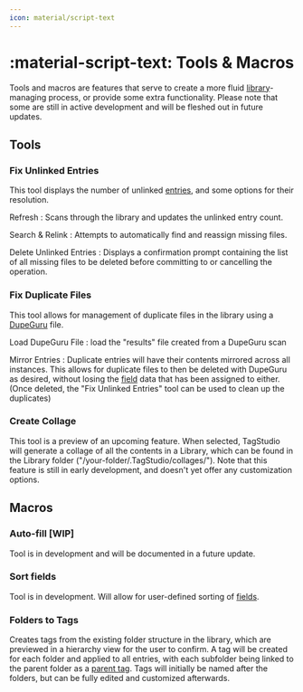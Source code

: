 ```yaml
---
icon: material/script-text
---
```


# :material-script-text: Tools & Macros

Tools and macros are features that serve to create a more fluid [library](libraries.md)-managing process, or provide some extra functionality. Please note that some are still in active development and will be fleshed out in future updates.

## Tools

### Fix Unlinked Entries

This tool displays the number of unlinked [entries](entries.md), and some options for their resolution.

Refresh
: Scans through the library and updates the unlinked entry count.

Search & Relink
: Attempts to automatically find and reassign missing files.

Delete Unlinked Entries
: Displays a confirmation prompt containing the list of all missing files to be deleted before committing to or cancelling the operation.

### Fix Duplicate Files

This tool allows for management of duplicate files in the library using a [DupeGuru](https://dupeguru.voltaicideas.net/) file.

Load DupeGuru File
: load the "results" file created from a DupeGuru scan

Mirror Entries
: Duplicate entries will have their contents mirrored across all instances. This allows for duplicate files to then be deleted with DupeGuru as desired, without losing the [field](fields.md) data that has been assigned to either. (Once deleted, the "Fix Unlinked Entries" tool can be used to clean up the duplicates)

### Create Collage

This tool is a preview of an upcoming feature. When selected, TagStudio will generate a collage of all the contents in a Library, which can be found in the Library folder ("/your-folder/.TagStudio/collages/"). Note that this feature is still in early development, and doesn't yet offer any customization options.

## Macros

### Auto-fill [WIP]

Tool is in development and will be documented in a future update.

### Sort fields

Tool is in development. Will allow for user-defined sorting of [fields](fields.md).

### Folders to Tags

Creates tags from the existing folder structure in the library, which are previewed in a hierarchy view for the user to confirm. A tag will be created for each folder and applied to all entries, with each subfolder being linked to the parent folder as a [parent tag](tags.md#parent-tags). Tags will initially be named after the folders, but can be fully edited and customized afterwards.
